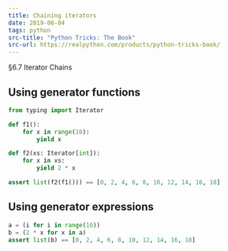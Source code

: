 ```yaml
---
title: Chaining iterators
date: 2019-06-04
tags: python
src-title: "Python Tricks: The Book"
src-url: https://realpython.com/products/python-tricks-book/
---
```


§6.7 Iterator Chains

## Using generator functions

```py
from typing import Iterator

def f1():
    for x in range(10):
        yield x

def f2(xs: Iterator[int]):
    for x in xs:
        yield 2 * x

assert list(f2(f1())) == [0, 2, 4, 6, 8, 10, 12, 14, 16, 18]
```

## Using generator expressions

```py
a = (i for i in range(10))
b = (2 * x for x in a)
assert list(b) == [0, 2, 4, 6, 8, 10, 12, 14, 16, 18]
```
